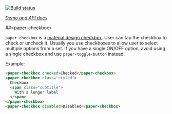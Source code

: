 
<!---

This README is automatically generated from the comments in these files:
paper-checkbox.html

Edit those files, and our readme bot will duplicate them over here!
Edit this file, and the bot will squash your changes :)

The bot does some handling of markdown. Please file a bug if it does the wrong
thing! https://github.com/PolymerLabs/tedium/issues

-->

[![Build status](https://travis-ci.org/PolymerElements/paper-checkbox.svg?branch=master)](https://travis-ci.org/PolymerElements/paper-checkbox)

_[Demo and API docs](https://elements.polymer-project.org/elements/paper-checkbox)_

##&lt;paper-checkbox&gt;

`paper-checkbox` is a [material design checkbox](https://www.google.com/design/spec/components/selection-controls.html#selection-controls-checkbox). 
User can tap the checkbox to check or uncheck it. Usually you use checkboxes
to allow user to select multiple options from a set. If you have a single
ON/OFF option, avoid using a single checkbox and use `paper-toggle-button`
instead.

Example:
<!---
```
<custom-element-demo>
  <template>
    <script src="../webcomponentsjs/webcomponents-lite.js"></script>
    <link rel="import" href="paper-checkbox.html">
    <style is="custom-style">
      paper-checkbox {
        font-family: 'Roboto', sans-serif;
        margin: 24px;
      }
        
      paper-checkbox:first-child {
        --primary-color: #ff5722;
      }
      
      paper-checkbox.styled {
        align-self: center;
        border: 1px solid var(--paper-green-200);
        padding: 8px 16px;
        --paper-checkbox-checked-color: var(--paper-green-500);
        --paper-checkbox-checked-ink-color: var(--paper-green-500);
        --paper-checkbox-unchecked-color: var(--paper-green-900);
        --paper-checkbox-unchecked-ink-color: var(--paper-green-900);
        --paper-checkbox-label-color: var(--paper-green-500);
        --paper-checkbox-label-spacing: 0;
        --paper-checkbox-margin: 8px 16px 8px 0;
        --paper-checkbox-vertical-align: top;
      }

      paper-checkbox .subtitle {
        display: block;
        font-size: 0.8em;
        margin-top: 2px;
        max-width: 150px;
      }
    </style>
    <next-code-block></next-code-block>
  </template>
</custom-element-demo>
```
-->
```html
<paper-checkbox checked>Checked</paper-checkbox>
<paper-checkbox class="styled">
  Checkbox
  <span class="subtitle">
    With a longer label
  </span>
</paper-checkbox>
<paper-checkbox disabled>Disabled</paper-checkbox>
```
